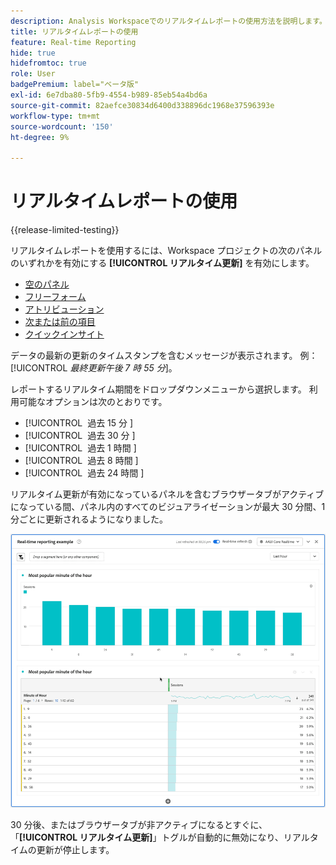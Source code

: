 ```yaml
---
description: Analysis Workspaceでのリアルタイムレポートの使用方法を説明します。
title: リアルタイムレポートの使用
feature: Real-time Reporting
hide: true
hidefromtoc: true
role: User
badgePremium: label="ベータ版"
exl-id: 6e7dba80-5fb9-4554-b989-85eb54a4bd6a
source-git-commit: 82aefce30834d6400d338896dc1968e37596393e
workflow-type: tm+mt
source-wordcount: '150'
ht-degree: 9%

---
```


# リアルタイムレポートの使用

{{release-limited-testing}}

リアルタイムレポートを使用するには、Workspace プロジェクトの次のパネルのいずれかを有効にする **[!UICONTROL リアルタイム更新]** を有効にします。



* [空のパネル](/help/analysis-workspace/c-panels/blank-panel.md)
* [フリーフォーム](/help/analysis-workspace/c-panels/freeform-panel.md)
* [アトリビューション](/help/analysis-workspace/c-panels/attribution.md)
* [次または前の項目](/help/analysis-workspace/c-panels/next-previous.md)
* [クイックインサイト](/help/analysis-workspace/c-panels/quickinsight.md)

データの最新の更新のタイムスタンプを含むメッセージが表示されます。 例：[!UICONTROL *最終更新午後 7 時 55 分*]。

レポートするリアルタイム期間をドロップダウンメニューから選択します。 利用可能なオプションは次のとおりです。

* [!UICONTROL &#x200B; 過去 15 分 &#x200B;]
* [!UICONTROL &#x200B; 過去 30 分 &#x200B;]
* [!UICONTROL &#x200B; 過去 1 時間 &#x200B;]
* [!UICONTROL &#x200B; 過去 8 時間 &#x200B;]
* [!UICONTROL &#x200B; 過去 24 時間 &#x200B;]

リアルタイム更新が有効になっているパネルを含むブラウザータブがアクティブになっている間、パネル内のすべてのビジュアライゼーションが最大 30 分間、1 分ごとに更新されるようになりました。

![ リアルタイム更新 ](assets/real-time-refresh.gif)

30 分後、またはブラウザータブが非アクティブになるとすぐに、「**[!UICONTROL リアルタイム更新]**」トグルが自動的に無効になり、リアルタイムの更新が停止します。
